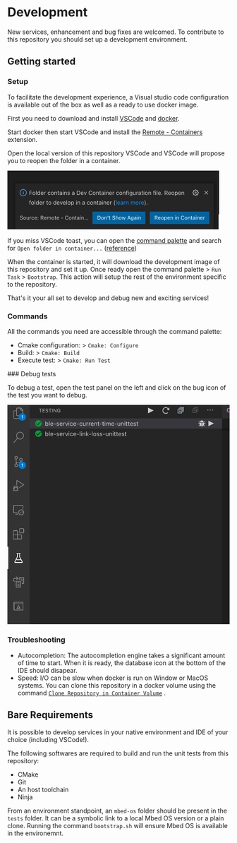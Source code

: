 # Development

New services, enhancement and bug fixes are welcomed. To contribute to this 
repository you should set up a development environment. 

## Getting started 

### Setup

To facilitate the development experience, a Visual studio code configuration is 
available out of the box as well as a ready to use docker image. 

First you need to download and install [VSCode](https://code.visualstudio.com/)
and [docker](https://www.docker.com/products/docker-desktop). 

Start docker then start VSCode and install the [Remote - Containers](https://marketplace.visualstudio.com/items?itemName=ms-vscode-remote.remote-containers) extension. 

Open the local version of this repository VSCode and VSCode will propose you to 
reopen the folder in a container. 

![Open in container toast](./img/vscode-open-in-container.png)

If you miss VSCode toast, you can open the 
[command palette](https://code.visualstudio.com/docs/getstarted/userinterface#_command-palette)
and search for `Open folder in container...` ([reference](https://code.visualstudio.com/docs/remote/containers#_quick-start-open-an-existing-folder-in-a-container))

When the container is started, it will download the development image of this repository 
and set it up. Once ready open the command palette > `Run Task` > `Bootstrap`. 
This action will setup the rest of the environment specific to the repository.

That's it your all set to develop and debug new and exciting services!

### Commands

All the commands you need are accessible through the command palette:
- Cmake configuration: > `Cmake: Configure`
- Build: > `Cmake: Build`
- Execute test: > `Cmake: Run Test` 

### Debug tests

To debug a test, open the test panel on the left and click on the bug icon of the test you want to debug.

![VScode debug](./img/vscode-debug.png)

### Troubleshooting

- Autocompletion: The autocompletion engine takes a significant amount of time to 
start. When it is ready, the database icon at the bottom of the IDE should disapear. 
- Speed: I/O can be slow when docker is run on Window or MacOS systems. You can 
clone this repository in a docker volume using the command [`Clone Repository in Container Volume`](https://code.visualstudio.com/docs/remote/containers#_quick-start-open-a-git-repository-or-github-pr-in-an-isolated-container-volume) .


## Bare Requirements 

It is possible to develop services in your native environment and IDE of your 
choice (including VSCode!). 

The following softwares are required to build and run the unit tests from this 
repository: 
- CMake
- Git
- An host toolchain 
- Ninja

From an environment standpoint, an `mbed-os` folder should be present in the 
`tests` folder. It can be a symbolic link to a local Mbed OS version or a plain 
clone. Running the command `bootstrap.sh` will ensure Mbed OS is available in the 
environemnt. 
